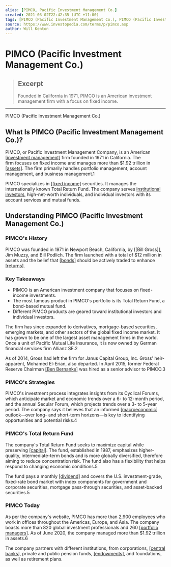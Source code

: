 ```yaml
---
alias: [PIMCO, Pacific Investment Management Co.]
created: 2021-03-02T22:42:35 (UTC +11:00)
tags: [PIMCO (Pacific Investment Management Co.), PIMCO (Pacific Investment Management Co.)]
source: https://www.investopedia.com/terms/p/pimco.asp
author: Will Kenton
---
```


# PIMCO (Pacific Investment Management Co.)

> ## Excerpt
> Founded in California in 1971, PIMCO is an American investment management firm with a focus on fixed income.

---

PIMCO (Pacific Investment Management Co.)
## What Is PIMCO (Pacific Investment Management Co.)?

PIMCO, or Pacific Investment Management Company, is an American [[investment management]](https://www.investopedia.com/terms/i/investment-management.asp) firm founded in 1971 in California. The firm focuses on fixed income and manages more than $1.92 trillion in [[assets]](https://www.investopedia.com/terms/a/asset.asp). The firm primarily handles portfolio management, account management, and business management.1

PIMCO specializes in [[fixed income]](https://www.investopedia.com/terms/f/fixedincome.asp) securities. It manages the internationally known Total Return Fund. The company serves [institutional investors](https://www.investopedia.com/terms/i/institutionalinvestor.asp), high-net-worth individuals, and individual investors with its account services and mutual funds.

## Understanding PIMCO (Pacific Investment Management Co.)

### PIMCO's History

PIMCO was founded in 1971 in Newport Beach, California, by [[Bill Gross]], Jim Muzzy, and Bill Podlich. The firm launched with a total of $12 million in assets and the belief that [[bonds]](https://www.investopedia.com/terms/b/bond.asp) should be actively traded to enhance [[returns]](https://www.investopedia.com/terms/r/return.asp).

### Key Takeaways

-   PIMCO is an American investment company that focuses on fixed-income investments.
-   The most famous product in PIMCO's portfolio is its Total Return Fund, a bond-based mutual fund.
-   Different PIMCO products are geared toward institutional investors and individual investors.

The firm has since expanded to derivatives, mortgage-based securities, emerging markets, and other sectors of the global fixed income market. It has grown to be one of the largest asset management firms in the world. Once a unit of Pacific Mutual Life Insurance, it is now owned by German financial services firm Allianz SE.2

As of 2014, Gross had left the firm for Janus Capital Group, Inc. Gross' heir-apparent, Mohamed El-Erian, also departed. In April 2015, former Federal Reserve Chairman [[Ben Bernanke]](https://www.investopedia.com/terms/b/benbernanke.asp) was hired as a senior advisor to PIMCO.3

### PIMCO's Strategies

PIMCO's investment process integrates insights from its Cyclical Forums, which anticipate market and economic trends over a 6- to 12-month period, and the annual Secular Forum, which projects trends over a 3- to 5-year period. The company says it believes that an informed [[macroeconomic]](https://www.investopedia.com/terms/m/macroeconomics.asp) outlook—over long- and short-term horizons—is key to identifying opportunities and potential risks.4

### PIMCO's Total Return Fund

The company's Total Return Fund seeks to maximize capital while preserving [[capital]](https://www.investopedia.com/terms/c/capital.asp). The fund, established in 1987, emphasizes higher-quality, intermediate-term bonds and is more globally diversified, therefore aiming to reduce concentration risk. The fund also has a flexibility that helps respond to changing economic conditions.5

The fund pays a monthly [[dividend]](https://www.investopedia.com/terms/d/dividend.asp) and covers the U.S. investment-grade, fixed-rate bond market with index components for government and corporate securities, mortgage pass-through securities, and asset-backed securities.5 

### PIMCO Today

As per the company's website, PIMCO has more than 2,900 employees who work in offices throughout the Americas, Europe, and Asia. The company boasts more than 820 global investment professionals and 260 [[portfolio managers]](https://www.investopedia.com/terms/p/portfoliomanager.asp). As of June 2020, the company managed more than $1.92 trillion in assets.6

The company partners with different institutions, from corporations, [[central banks]](https://www.investopedia.com/terms/c/centralbank.asp), private and public pension funds, [[endowments]](https://www.investopedia.com/terms/e/endowment.asp), and foundations, as well as retirement plans.

